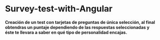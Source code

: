 # Survey-test-with-Angular

#### Creación de un test con tarjetas de preguntas de única selección, al final obtendras un puntaje dependiendo de las respuestas seleccionadas y éste te llevara a saber en qué tipo de personalidad encajas.
